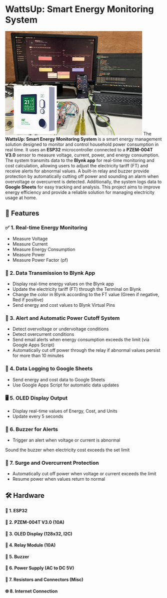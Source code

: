 # WattsUp: Smart Energy Monitoring System
![My Project Screenshot](img/img-1.png) 
The **WattsUp: Smart Energy Monitoring System** is a smart energy management solution designed to monitor and control household power consumption in real time. It uses an **ESP32** microcontroller connected to a **PZEM-004T V3.0** sensor to measure voltage, current, power, and energy consumption. The system transmits data to the **Blynk app** for real-time monitoring and cost calculation, allowing users to adjust the electricity tariff (FT) and receive alerts for abnormal values. A built-in relay and buzzer provide protection by automatically cutting off power and sounding an alarm when overvoltage or overcurrent is detected. Additionally, the system logs data to **Google Sheets** for easy tracking and analysis. This project aims to improve energy efficiency and provide a reliable solution for managing electricity usage at home.


## 🌟 Features
### ✅ 1. Real-time Energy Monitoring
- Measure Voltage
- Measure Current
- Measure Energy Consumption
- Measure Power
- Measure Power Factor (pf)

### 📲 2. Data Transmission to Blynk App
- Display real-time energy values on the Blynk app
- Update the electricity tariff (FT) through the Terminal on Blynk
- Change the color in Blynk according to the FT value (Green if negative, Red if positive)
- Send energy and cost values to Blynk Virtual Pins

### 📧 3. Alert and Automatic Power Cutoff System
- Detect overvoltage or undervoltage conditions
- Detect overcurrent conditions
- Send email alerts when energy consumption exceeds the limit (via Google Apps Script)
- Automatically cut off power through the relay if abnormal values persist for more than 10 minutes

### 💾 4. Data Logging to Google Sheets
- Send energy and cost data to Google Sheets
- Use Google Apps Script for automatic data updates

### 🖥️ 5. OLED Display Output
- Display real-time values of Energy, Cost, and Units
- Update every 5 seconds

### 🚨 6. Buzzer for Alerts
- Trigger an alert when voltage or current is abnormal

Sound the buzzer when electricity cost exceeds the set limit

### 🔋 7. Surge and Overcurrent Protection
- Automatically cut off power when voltage or current exceeds the limit
- Resume power when values return to normal



## 🛠️ Hardware
#### 🔹 1. ESP32
#### 🔹 2. PZEM-004T V3.0 (10A)
#### 🔹 3. OLED Display (128x32, I2C)
#### 🔹 4. Relay Module (10A)
#### 🔹 5. Buzzer
#### 🔹 6. Power Supply (AC to DC 5V)
#### 🔹 7. Resistors and Connectors (Misc)
#### 🌐 8. Internet Connection

